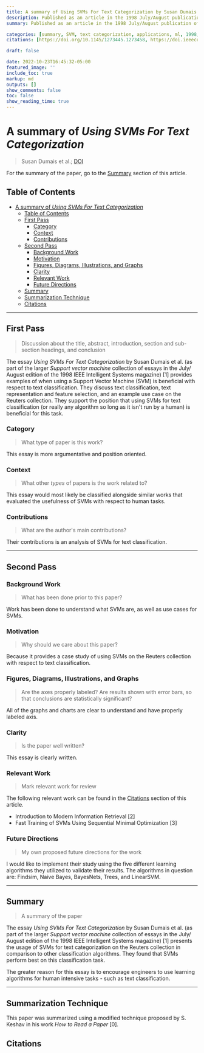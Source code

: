 ```yaml
---
title: A summary of Using SVMs For Text Categorization by Susan Dumais et al
description: Published as an article in the 1998 July/August publication of the IEEE Intelligent Systems magazine's Support Vector Machines section
summary: Published as an article in the 1998 July/August publication of the IEEE Intelligent Systems magazine's Support Vector Machines section

categories: [summary, SVM, text categorization, applications, ml, 1998, IEEE Intelligent Systems]
citations: [https://doi.org/10.1145/1273445.1273458, https://doi.ieeecomputersociety.org/10.1109/5254.708428, Introduction to modern information retrieval, https://www.microsoft.com/en-us/research/publication/sequential-minimal-optimization-a-fast-algorithm-for-training-support-vector-machines]

draft: false

date: 2022-10-23T16:45:32-05:00
featured_image: ''
include_toc: true
markup: md
outputs: []
show_comments: false
toc: false
show_reading_time: true
---
```


# A summary of *Using SVMs For Text Categorization*

> Susan Dumais et al.;
> [DOI](https://doi.ieeecomputersociety.org/10.1109/5254.708428)

For the summary of the paper, go to the [Summary](#summary) section of this
article.

## Table of Contents

- [A summary of *Using SVMs For Text Categorization*](#a-summary-of-using-svms-for-text-categorization)
  - [Table of Contents](#table-of-contents)
  - [First Pass](#first-pass)
    - [Category](#category)
    - [Context](#context)
    - [Contributions](#contributions)
  - [Second Pass](#second-pass)
    - [Background Work](#background-work)
    - [Motivation](#motivation)
    - [Figures, Diagrams, Illustrations, and Graphs](#figures-diagrams-illustrations-and-graphs)
    - [Clarity](#clarity)
    - [Relevant Work](#relevant-work)
    - [Future Directions](#future-directions)
  - [Summary](#summary)
  - [Summarization Technique](#summarization-technique)
  - [Citations](#citations)

______________________________________________________________________

## First Pass

> Discussion about the title, abstract, introduction, section and sub-section
> headings, and conclusion

The essay *Using SVMs For Text Categorization* by Susan Dumais et al. (as part
of the larger *Support vector machine* collection of essays in the July/ August
edition of the 1998 IEEE Intelligent Systems magazine) [1] provides examples of
when using a Support Vector Machine (SVM) is beneficial with respect to text
classification. They discuss text classification, text representation and
feature selection, and an example use case on the Reuters collection. They
support the position that using SVMs for text classification (or really any
algorithm so long as it isn't run by a human) is beneficial for this task.

### Category

> What type of paper is this work?

This essay is more argumentative and position oriented.

### Context

> What other *types* of papers is the work related to?

This essay would most likely be classified alongside similar works that
evaluated the usefulness of SVMs with respect to human tasks.

### Contributions

> What are the author's main contributions?

Their contributions is an analysis of SVMs for text classification.

______________________________________________________________________

## Second Pass

### Background Work

> What has been done prior to this paper?

Work has been done to understand what SVMs are, as well as use cases for SVMs.

### Motivation

> Why should we care about this paper?

Because it provides a case study of using SVMs on the Reuters collection with
respect to text classification.

### Figures, Diagrams, Illustrations, and Graphs

> Are the axes properly labeled? Are results shown with error bars, so that
> conclusions are statistically significant?

All of the graphs and charts are clear to understand and have properly labeled
axis.

### Clarity

> Is the paper well written?

This essay is clearly written.

### Relevant Work

> Mark relevant work for review

The following relevant work can be found in the [Citations](#citations) section
of this article.

- Introduction to Modern Information Retrieval [2]
- Fast Training of SVMs Using Sequential Minimal Optimization [3]

### Future Directions

> My own proposed future directions for the work

I would like to implement their study using the five different learning
algorithms they utilized to validate their results. The algorithms in question
are: Findsim, Naive Bayes, BayesNets, Trees, and LinearSVM.

______________________________________________________________________

## Summary

> A summary of the paper

The essay *Using SVMs For Text Categorization* by Susan Dumais et al. (as part
of the larger *Support vector machine* collection of essays in the July/ August
edition of the 1998 IEEE Intelligent Systems magazine) [1] presents the usage of
SVMs for text categorization on the Reuters collection in comparison to other
classification algorithms. They found that SVMs perform best on this
classification task.

The greater reason for this essay is to encourage engineers to use learning
algorithms for human intensive tasks - such as text classification.

______________________________________________________________________

## Summarization Technique

This paper was summarized using a modified technique proposed by S. Keshav in
his work *How to Read a Paper* [0].

## Citations

